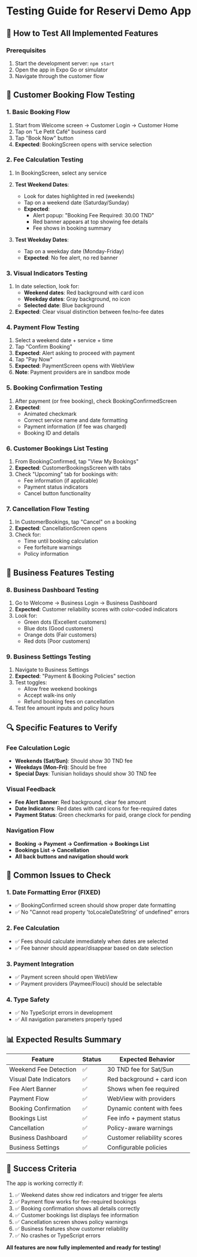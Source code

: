 # Testing Guide for Reservi Demo App

## 🧪 How to Test All Implemented Features

### Prerequisites

1. Start the development server: `npm start`
2. Open the app in Expo Go or simulator
3. Navigate through the customer flow

## 📱 Customer Booking Flow Testing

### 1. **Basic Booking Flow**

1. Start from Welcome screen → Customer Login → Customer Home
2. Tap on "Le Petit Café" business card
3. Tap "Book Now" button
4. **Expected**: BookingScreen opens with service selection

### 2. **Fee Calculation Testing**

1. In BookingScreen, select any service
2. **Test Weekend Dates**:

   - Look for dates highlighted in red (weekends)
   - Tap on a weekend date (Saturday/Sunday)
   - **Expected**:
     - Alert popup: "Booking Fee Required: 30.00 TND"
     - Red banner appears at top showing fee details
     - Fee shows in booking summary

3. **Test Weekday Dates**:
   - Tap on a weekday date (Monday-Friday)
   - **Expected**: No fee alert, no red banner

### 3. **Visual Indicators Testing**

1. In date selection, look for:
   - **Weekend dates**: Red background with card icon
   - **Weekday dates**: Gray background, no icon
   - **Selected date**: Blue background
2. **Expected**: Clear visual distinction between fee/no-fee dates

### 4. **Payment Flow Testing**

1. Select a weekend date + service + time
2. Tap "Confirm Booking"
3. **Expected**: Alert asking to proceed with payment
4. Tap "Pay Now"
5. **Expected**: PaymentScreen opens with WebView
6. **Note**: Payment providers are in sandbox mode

### 5. **Booking Confirmation Testing**

1. After payment (or free booking), check BookingConfirmedScreen
2. **Expected**:
   - Animated checkmark
   - Correct service name and date formatting
   - Payment information (if fee was charged)
   - Booking ID and details

### 6. **Customer Bookings List Testing**

1. From BookingConfirmed, tap "View My Bookings"
2. **Expected**: CustomerBookingsScreen with tabs
3. Check "Upcoming" tab for bookings with:
   - Fee information (if applicable)
   - Payment status indicators
   - Cancel button functionality

### 7. **Cancellation Flow Testing**

1. In CustomerBookings, tap "Cancel" on a booking
2. **Expected**: CancellationScreen opens
3. Check for:
   - Time until booking calculation
   - Fee forfeiture warnings
   - Policy information

## 🏢 Business Features Testing

### 8. **Business Dashboard Testing**

1. Go to Welcome → Business Login → Business Dashboard
2. **Expected**: Customer reliability scores with color-coded indicators
3. Look for:
   - Green dots (Excellent customers)
   - Blue dots (Good customers)
   - Orange dots (Fair customers)
   - Red dots (Poor customers)

### 9. **Business Settings Testing**

1. Navigate to Business Settings
2. **Expected**: "Payment & Booking Policies" section
3. Test toggles:
   - Allow free weekend bookings
   - Accept walk-ins only
   - Refund booking fees on cancellation
4. Test fee amount inputs and policy hours

## 🔍 Specific Features to Verify

### Fee Calculation Logic

- **Weekends (Sat/Sun)**: Should show 30 TND fee
- **Weekdays (Mon-Fri)**: Should be free
- **Special Days**: Tunisian holidays should show 30 TND fee

### Visual Feedback

- **Fee Alert Banner**: Red background, clear fee amount
- **Date Indicators**: Red dates with card icons for fee-required dates
- **Payment Status**: Green checkmarks for paid, orange clock for pending

### Navigation Flow

- **Booking → Payment → Confirmation → Bookings List**
- **Bookings List → Cancellation**
- **All back buttons and navigation should work**

## 🐛 Common Issues to Check

### 1. **Date Formatting Error** (FIXED)

- ✅ BookingConfirmed screen should show proper date formatting
- ✅ No "Cannot read property 'toLocaleDateString' of undefined" errors

### 2. **Fee Calculation**

- ✅ Fees should calculate immediately when dates are selected
- ✅ Fee banner should appear/disappear based on date selection

### 3. **Payment Integration**

- ✅ Payment screen should open WebView
- ✅ Payment providers (Paymee/Flouci) should be selectable

### 4. **Type Safety**

- ✅ No TypeScript errors in development
- ✅ All navigation parameters properly typed

## 📊 Expected Results Summary

| Feature                | Status | Expected Behavior           |
| ---------------------- | ------ | --------------------------- |
| Weekend Fee Detection  | ✅     | 30 TND fee for Sat/Sun      |
| Visual Date Indicators | ✅     | Red background + card icon  |
| Fee Alert Banner       | ✅     | Shows when fee required     |
| Payment Flow           | ✅     | WebView with providers      |
| Booking Confirmation   | ✅     | Dynamic content with fees   |
| Bookings List          | ✅     | Fee info + payment status   |
| Cancellation           | ✅     | Policy-aware warnings       |
| Business Dashboard     | ✅     | Customer reliability scores |
| Business Settings      | ✅     | Configurable policies       |

## 🎯 Success Criteria

The app is working correctly if:

1. ✅ Weekend dates show red indicators and trigger fee alerts
2. ✅ Payment flow works for fee-required bookings
3. ✅ Booking confirmation shows all details correctly
4. ✅ Customer bookings list displays fee information
5. ✅ Cancellation screen shows policy warnings
6. ✅ Business features show customer reliability
7. ✅ No crashes or TypeScript errors

**All features are now fully implemented and ready for testing!**
